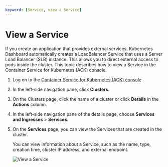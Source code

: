 ```yaml
---
keyword: [Service, view a Service]
---
```


# View a Service

If you create an application that provides external services, Kubernetes Dashboard automatically creates a LoadBalancer Service that uses a Server Load Balancer \(SLB\) instance. This allows you to direct external access to pods inside the cluster. This topic describes how to view a Service in the Container Service for Kubernetes \(ACK\) console.

1.  Log on to the [Container Service for Kubernetes \(ACK\) console](https://cs.console.aliyun.com).

2.  In the left-side navigation pane, click **Clusters**.

3.  On the Clusters page, click the name of a cluster or click **Details** in the **Actions** column.

4.  In the left-side navigation pane of the details page, choose **Services and Ingresses** \> **Services**.

5.  On the **Services** page, you can view the Services that are created in the cluster.

    You can view information about a Service, such as the name, type, creation time, cluster IP address, and external endpoint.

    ![View a Service](https://static-aliyun-doc.oss-accelerate.aliyuncs.com/assets/img/en-US/5297297951/p10304.png)


